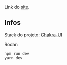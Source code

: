 Link do [site](https://cozinhamassari.netlify.app/).

## Infos

Stack do projeto: [Chakra-UI](https://chakra-ui.com/)

Rodar:

```
npm run dev
yarn dev
```


